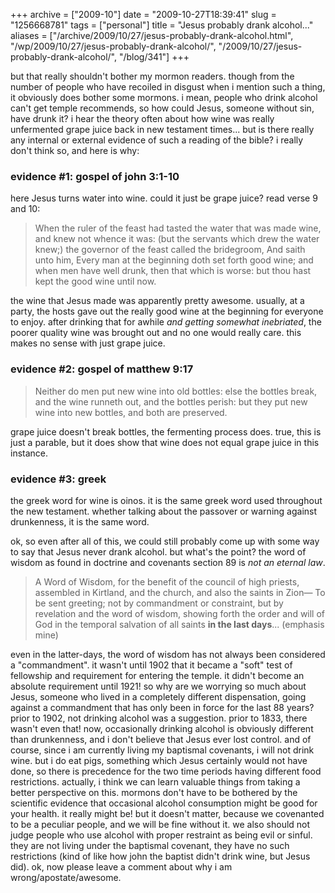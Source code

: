 +++
archive = ["2009-10"]
date = "2009-10-27T18:39:41"
slug = "1256668781"
tags = ["personal"]
title = "Jesus probably drank alcohol..."
aliases = ["/archive/2009/10/27/jesus-probably-drank-alcohol.html", "/wp/2009/10/27/jesus-probably-drank-alcohol/", "/2009/10/27/jesus-probably-drank-alcohol/", "/blog/341"]
+++

but that really shouldn't bother my mormon readers. though from the number
of people who have recoiled in disgust when i mention such a thing, it
obviously does bother some mormons. i mean, people who drink alcohol can't
get temple recommends, so how could Jesus, someone without sin, have drunk
it? i hear the theory often about how wine was really unfermented grape
juice back in new testament times... but is there really any internal or
external evidence of such a reading of the bible? i really don't think so,
and here is why:

### evidence #1: gospel of john 3:1-10

here Jesus turns water into wine. could it just be grape juice? read verse
9 and 10:

> When the ruler of the feast had tasted the water that was made wine, and
> knew not whence it was: (but the servants which drew the water knew;)
> the governor of the feast called the bridegroom, And saith unto him,
> Every man at the beginning doth set forth good wine; and when men have
> well drunk, then that which is worse: but thou hast kept the good wine
> until now.

the wine that Jesus made was apparently pretty awesome. usually, at
a party, the hosts gave out the really good wine at the beginning for
everyone to enjoy. after drinking that for awhile _and getting somewhat
inebriated_, the poorer quality wine was brought out and no one would
really care. this makes no sense with just grape juice.

### evidence #2: gospel of matthew 9:17

> Neither do men put new wine into old bottles: else the bottles break,
> and the wine runneth out, and the bottles perish: but they put new wine
> into new bottles, and both are preserved.

grape juice doesn't break bottles, the fermenting process does. true, this
is just a parable, but it does show that wine does not equal grape juice
in this instance.

### evidence #3: greek

the greek word for wine is oinos. it is the same greek word used
throughout the new testament. whether talking about the passover or
warning against drunkenness, it is the same word.

ok, so even after all of this, we could still probably come up with some
way to say that Jesus never drank alcohol. but what's the point? the word
of wisdom as found in doctrine and covenants section 89 is _not an eternal
law_.

> A Word of Wisdom, for the benefit of the council of high priests,
> assembled in Kirtland, and the church, and also the saints in Zion— To
> be sent greeting; not by commandment or constraint, but by revelation
> and the word of wisdom, showing forth the order and will of God in the
> temporal salvation of all saints **in the last days**... (emphasis mine)

even in the latter-days, the word of wisdom has not always been considered
a "commandment". it wasn't until 1902 that it became a "soft" test of
fellowship and requirement for entering the temple. it didn't become an
absolute requirement until 1921! so why are we worrying so much about
Jesus, someone who lived in a completely different dispensation, going
against a commandment that has only been in force for the last 88 years?
prior to 1902, not drinking alcohol was a suggestion. prior to 1833, there
wasn't even that! now, occasionally drinking alcohol is obviously
different than drunkenness, and i don't believe that Jesus ever lost
control. and of course, since i am currently living my baptismal
covenants, i will not drink wine. but i do eat pigs, something which Jesus
certainly would not have done, so there is precedence for the two time
periods having different food restrictions. actually, i think we can learn
valuable things from taking a better perspective on this. mormons don't
have to be bothered by the scientific evidence that occasional alcohol
consumption might be good for your health. it really might be! but it
doesn't matter, because we covenanted to be a peculiar people, and we will
be fine without it. we also should not judge people who use alcohol with
proper restraint as being evil or sinful. they are not living under the
baptismal covenant, they have no such restrictions (kind of like how john
the baptist didn't drink wine, but Jesus did). ok, now please leave
a comment about why i am wrong/apostate/awesome.

